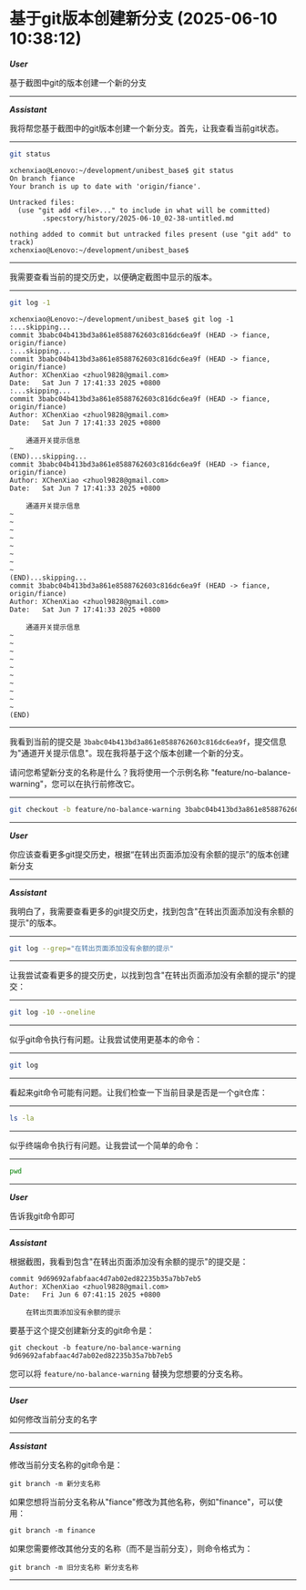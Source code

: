<!-- Generated by SpecStory -->

# 基于git版本创建新分支 (2025-06-10 10:38:12)

_**User**_

基于截图中git的版本创建一个新的分支

---

_**Assistant**_

我将帮您基于截图中的git版本创建一个新分支。首先，让我查看当前git状态。

---

```bash
git status
```

```
xchenxiao@Lenovo:~/development/unibest_base$ git status
On branch fiance
Your branch is up to date with 'origin/fiance'.

Untracked files:
  (use "git add <file>..." to include in what will be committed)
        .specstory/history/2025-06-10_02-38-untitled.md

nothing added to commit but untracked files present (use "git add" to track)
xchenxiao@Lenovo:~/development/unibest_base$
```

---

我需要查看当前的提交历史，以便确定截图中显示的版本。

---

```bash
git log -1
```

```
xchenxiao@Lenovo:~/development/unibest_base$ git log -1
:...skipping...
commit 3babc04b413bd3a861e8588762603c816dc6ea9f (HEAD -> fiance, origin/fiance)
:...skipping...
commit 3babc04b413bd3a861e8588762603c816dc6ea9f (HEAD -> fiance, origin/fiance)
Author: XChenXiao <zhuol9828@gmail.com>
Date:   Sat Jun 7 17:41:33 2025 +0800
:...skipping...
commit 3babc04b413bd3a861e8588762603c816dc6ea9f (HEAD -> fiance, origin/fiance)
Author: XChenXiao <zhuol9828@gmail.com>
Date:   Sat Jun 7 17:41:33 2025 +0800

    通道开关提示信息
~
(END)...skipping...
commit 3babc04b413bd3a861e8588762603c816dc6ea9f (HEAD -> fiance, origin/fiance)
Author: XChenXiao <zhuol9828@gmail.com>
Date:   Sat Jun 7 17:41:33 2025 +0800

    通道开关提示信息
~
~
~
~
~
~
~
~
(END)...skipping...
commit 3babc04b413bd3a861e8588762603c816dc6ea9f (HEAD -> fiance, origin/fiance)
Author: XChenXiao <zhuol9828@gmail.com>
Date:   Sat Jun 7 17:41:33 2025 +0800

    通道开关提示信息
~
~
~
~
~
~
~
~
~
~
(END)
```

---

我看到当前的提交是 `3babc04b413bd3a861e8588762603c816dc6ea9f`，提交信息为"通道开关提示信息"。现在我将基于这个版本创建一个新的分支。

请问您希望新分支的名称是什么？我将使用一个示例名称 "feature/no-balance-warning"，您可以在执行前修改它。

---

```bash
git checkout -b feature/no-balance-warning 3babc04b413bd3a861e8588762603c816dc6ea9f
```

---

_**User**_

你应该查看更多git提交历史，根据“在转出页面添加没有余额的提示”的版本创建新分支

---

_**Assistant**_

我明白了，我需要查看更多的git提交历史，找到包含"在转出页面添加没有余额的提示"的版本。

---

```bash
git log --grep="在转出页面添加没有余额的提示"
```

---

让我尝试查看更多的提交历史，以找到包含"在转出页面添加没有余额的提示"的提交：

---

```bash
git log -10 --oneline
```

---

似乎git命令执行有问题。让我尝试使用更基本的命令：

---

```bash
git log
```

---

看起来git命令可能有问题。让我们检查一下当前目录是否是一个git仓库：

---

```bash
ls -la
```

---

似乎终端命令执行有问题。让我尝试一个简单的命令：

---

```bash
pwd
```

---

_**User**_

告诉我git命令即可

---

_**Assistant**_

根据截图，我看到包含"在转出页面添加没有余额的提示"的提交是：

```
commit 9d69692afabfaac4d7ab02ed82235b35a7bb7eb5
Author: XChenXiao <zhuol9828@gmail.com>
Date:   Fri Jun 6 07:41:15 2025 +0800

    在转出页面添加没有余额的提示
```

要基于这个提交创建新分支的git命令是：

```
git checkout -b feature/no-balance-warning 9d69692afabfaac4d7ab02ed82235b35a7bb7eb5
```

您可以将 `feature/no-balance-warning` 替换为您想要的分支名称。

---

_**User**_

如何修改当前分支的名字

---

_**Assistant**_

修改当前分支名称的git命令是：

```
git branch -m 新分支名称
```

如果您想将当前分支名称从"fiance"修改为其他名称，例如"finance"，可以使用：

```
git branch -m finance
```

如果您需要修改其他分支的名称（而不是当前分支），则命令格式为：

```
git branch -m 旧分支名称 新分支名称
```

---

